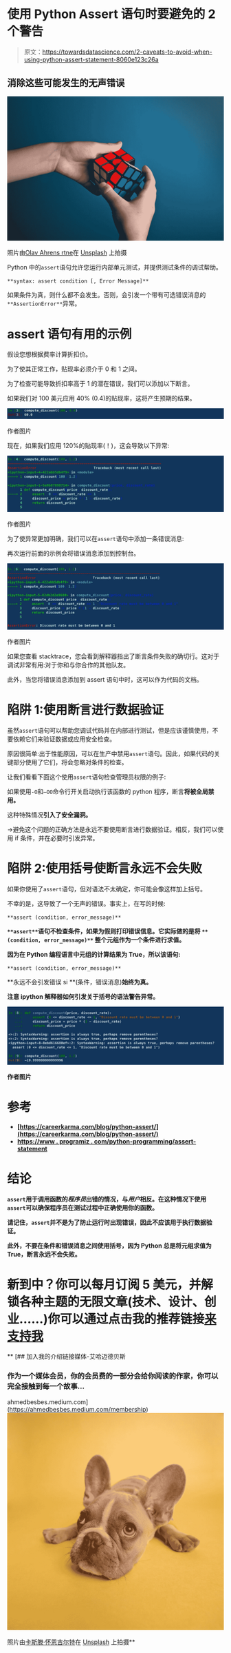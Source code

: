 # 使用 Python Assert 语句时要避免的 2 个警告

> 原文：<https://towardsdatascience.com/2-caveats-to-avoid-when-using-python-assert-statement-8060e123c26a>

## 消除这些可能发生的无声错误

![](img/f1548b12253d1f3b63eee31a3fed7837.png)

照片由[Olav Ahrens rtne](https://unsplash.com/@olav_ahrens?utm_source=medium&utm_medium=referral)在 [Unsplash](https://unsplash.com?utm_source=medium&utm_medium=referral) 上拍摄

Python 中的`assert`语句允许您运行内部单元测试，并提供测试条件的调试帮助。

```
**syntax: assert condition [, Error Message]**
```

如果条件为真，则什么都不会发生。否则，会引发一个带有可选错误消息的`**AssertionError**`异常。

# assert 语句有用的示例

假设您想根据费率计算折扣价。

为了使其正常工作，贴现率必须介于 0 和 1 之间。

为了检查可能导致折扣率高于 1 的潜在错误，我们可以添加以下断言。

如果我们对 100 美元应用 40% (0.4)的贴现率，这将产生预期的结果。

![](img/28e5d173b165a4b0038f55038b896b11.png)

作者图片

现在，如果我们应用 120%的贴现率(！)，这会导致以下异常:

![](img/801031e249f0ed9acc116261f4f92d27.png)

作者图片

为了使异常更加明确，我们可以在`assert`语句中添加一条错误消息:

再次运行前面的示例会将错误消息添加到控制台。

![](img/e3906fc32fb02c3020d3e9cb3e0fb053.png)

作者图片

如果您查看 stacktrace，您会看到解释器指出了断言条件失败的确切行。这对于调试非常有用:对于你和与你合作的其他队友。

此外，当您将错误消息添加到 assert 语句中时，这可以作为代码的文档。

# 陷阱 1:使用断言进行数据验证

虽然`assert`语句可以帮助您调试代码并在内部进行测试，但是应该谨慎使用，不要依赖它们来验证数据或应用安全检查。

原因很简单:出于性能原因，可以在生产中禁用`assert`语句。因此，如果代码的关键部分使用了它们，将会忽略对条件的检查。

让我们看看下面这个使用`assert`语句检查管理员权限的例子:

如果使用`-O`和`—OO`命令行开关启动执行该函数的 python 程序，断言**将被全局禁用。**

这种特殊情况**引入了安全漏洞。**

→避免这个问题的正确方法是永远不要使用断言进行数据验证。相反，我们可以使用 if 条件，并在必要时引发异常。

# 陷阱 2:使用括号使断言永远不会失败

如果你使用了`assert`语句，但对语法不太确定，你可能会像这样加上括号。

不幸的是，这导致了一个无声的错误。事实上，在写的时候:

```
**assert (condition, error_message)**
```

**`**assert**`**语句不检查条件，如果为假则打印错误信息。它实际做的是将** `**(condition, error_message)**` **整个元组作为一个条件进行求值。****

**因为在 Python 编程语言中元组的计算结果为 True，所以该语句:**

```
**assert (condition, error_message)**
```

**永远不会引发错误 si **(条件，错误消息)**始终为真。**

**注意 ipython 解释器如何引发关于括号的语法警告异常。**

**![](img/c28fa65fec91dde832d4b6ca04183b90.png)**

**作者图片**

# **参考**

*   **[https://careerkarma.com/blog/python-assert/](https://careerkarma.com/blog/python-assert/)**
*   **[https://www . programiz . com/python-programming/assert-statement](https://www.programiz.com/python-programming/assert-statement)**

# **结论**

**`assert`用于调用函数的*程序员*出错的情况，与*用户*相反。在这种情况下使用`assert`可以确保程序员在测试过程中正确使用你的函数。**

**请记住，`assert`并不是为了防止运行时出现错误，因此不应该用于执行数据验证。**

**此外，不要在条件和错误消息之间使用括号，因为 Python 总是将元组求值为 True，断言永远不会失败。**

# **新到中？你可以每月订阅 5 美元，并解锁各种主题的无限文章(技术、设计、创业……)你可以通过点击我的推荐链接[来支持我](https://ahmedbesbes.medium.com/membership)**

**[](https://ahmedbesbes.medium.com/membership) [## 加入我的介绍链接媒体-艾哈迈德贝斯

### 作为一个媒体会员，你的会员费的一部分会给你阅读的作家，你可以完全接触到每一个故事…

ahmedbesbes.medium.com](https://ahmedbesbes.medium.com/membership) ![](img/46c5a7cdfef5c313d073bacb26ca782d.png)

照片由[卡斯滕·怀恩吉尔特](https://unsplash.com/@karsten116?utm_source=medium&utm_medium=referral)在 [Unsplash](https://unsplash.com?utm_source=medium&utm_medium=referral) 上拍摄**